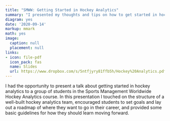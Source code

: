 ```yaml
---
title: "SMWW: Getting Started in Hockey Analytics"
summary: "I presented my thoughts and tips on how to get started in hockey analytics to a group of students in the Sports Management Worldwide Hockey Analytics course."
diagram: yes
date: '2020-09-14'
markup: mmark
math: yes
image:
  caption: null
  placement: null
links:
- icon: file-pdf
  icon_pack: fas
  name: Slides
  url: https://www.dropbox.com/s/5ntfjyry81ffb5h/Hockey%20Analytics.pdf?dl=0
---
```


I had the opportunity to present a talk about getting started in hockey analytics to a group of students in the Sports Management Worldwide Hockey Analytics course. In this presentation I touched on the structure of a well-built hockey analytics team, encouraged students to set goals and lay out a roadmap of where they want to go in their career, and provided some basic guidelines for how they should learn moving forward.

